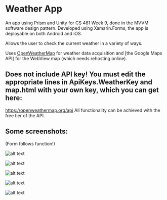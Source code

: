 # Weather App
An app using [Prism](https://github.com/PrismLibrary/Prism) and Unity for CS 481 Week 9, done in the MVVM software design pattern. Developed using Xamarin.Forms, the app is deployable on both Android and iOS.

Allows the user to check the current weather in a variety of ways. 

Uses [OpenWeatherMap](https://openweathermap.org/api) for weather data acquisition and [the Google Maps API] for the WebView map (which needs rehosting online).

## Does not include API key! You must edit the appropriate lines in ApiKeys.WeatherKey and map.html with your own key, which you can get here:
https://openweathermap.org/api 
All functionality can be achieved with the free tier of the API. 

## Some screenshots:
(Form follows function!)

![alt text](https://github.com/shafergrytness/Weather-App/blob/master/Screenshots/MainPage.png "Main page")

![alt text](https://github.com/shafergrytness/Weather-App/blob/master/Screenshots/SearchBName.png "Search by Name")

![alt text](https://github.com/shafergrytness/Weather-App/blob/master/Screenshots/MoreInfo.png "More Info")

![alt text](https://github.com/shafergrytness/Weather-App/blob/master/Screenshots/Map.png "Map")

![alt text](https://github.com/shafergrytness/Weather-App/blob/master/Screenshots/ZipCode.png "Zip Code")
